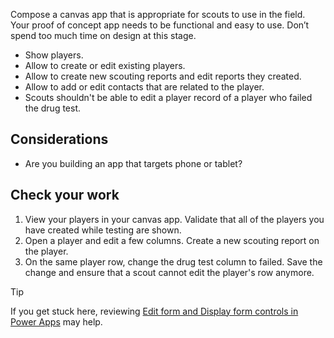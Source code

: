 

Compose a canvas app that is appropriate for scouts to use in the field.  Your proof of concept app needs to be functional and easy to use. Don’t spend too much time on design at this stage.
- Show players.
- Allow to create or edit existing players.
- Allow to create new scouting reports and edit reports they created.
- Allow to add or edit contacts that are related to the player.
- Scouts shouldn't be able to edit a player record of a player who failed the drug test.

## Considerations
- Are you building an app that targets phone or tablet?

## Check your work
1. View your players in your canvas app. Validate that all of the players you have created while testing are shown. 
2. Open a player and edit a few columns. Create a new scouting report on the player.
3. On the same player row, change the drug test column to failed. Save the change and ensure that a scout cannot edit the player's row anymore. 

> [!TIP] 
> If you get stuck here, reviewing [Edit form and Display form controls in Power Apps](/power-apps/maker/canvas-apps/controls/control-form-detail) may help.